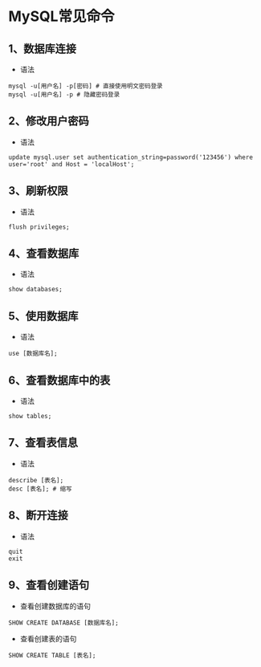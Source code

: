 # MySQL常见命令

## 1、数据库连接

- 语法

```mysql
mysql -u[用户名] -p[密码] # 直接使用明文密码登录
mysql -u[用户名] -p # 隐藏密码登录
```

## 2、修改用户密码

- 语法

```mysql
update mysql.user set authentication_string=password('123456') where user='root' and Host = 'localHost';
```

## 3、刷新权限

- 语法

```mysql
flush privileges;
```

## 4、查看数据库

- 语法

```mysql
show databases;
```

## 5、使用数据库

- 语法

```mysql
use [数据库名];
```

## 6、查看数据库中的表

- 语法

```mysql
show tables;
```

## 7、查看表信息

- 语法

```mysql
describe [表名];
desc [表名]; # 缩写
```

## 8、断开连接

- 语法

```mysql
quit
exit
```

  ## 9、查看创建语句

- 查看创建数据库的语句

```mysql
SHOW CREATE DATABASE [数据库名];
```

- 查看创建表的语句

```mysql
SHOW CREATE TABLE [表名];
```


